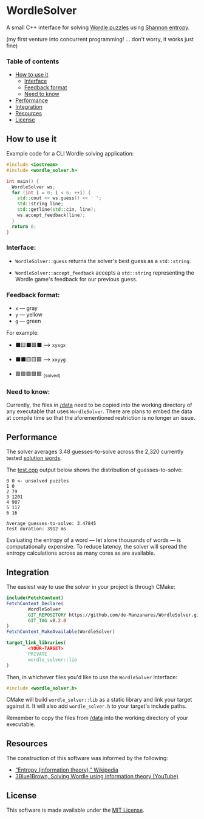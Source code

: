 # WordleSolver

A small C++ interface for solving
[Wordle puzzles](https://www.nytimes.com/games/wordle/index.html)
using
[Shannon entropy](https://en.wikipedia.org/wiki/Entropy_(information_theory)).

(my first venture into concurrent programming! ...
don't worry, it works just fine)

### Table of contents

- [How to use it](#how-to-use-it)
    - [Interface](#interface)
    - [Feedback format](#feedback-format)
    - [Need to know](#need-to-know)
- [Performance](#performance)
- [Integration](#integration)
- [Resources](#resources)
- [License](#license)

## How to use it

Example code for a CLI Wordle solving application:

```c++
#include <iostream>
#include <wordle_solver.h>

int main() {
  WordleSolver ws;
  for (int i = 0; i < 6; ++i) {
    std::cout << ws.guess() << ' ';
    std::string line;
    std::getline(std::cin, line);
    ws.accept_feedback(line);
  }
  return 0;
}
```

### Interface:

- `WordleSolver::guess` returns the solver's best guess as a `std::string`.

- `WordleSolver::accept_feedback` accepts a
  `std::string` representing the Wordle game's feedback for our previous guess.

### Feedback format:

- `x` &mdash; gray
- `y` &mdash; yellow
- `g` &mdash; green

For example:

- :black_large_square::yellow_square::black_large_square::green_square::black_large_square: &mdash;>
  `xyxgx`

- :black_large_square::black_large_square::yellow_square::yellow_square::green_square: &mdash;>
  `xxyyg`

- :green_square::green_square::green_square::green_square::green_square: <sub>(solved)</sub>

### Need to know:

Currently, the files in [/data](./data) need to be copied into the working
directory of any executable that uses `WordleSolver`.
There are plans to embed the data at compile time so that the aforementioned
restriction is no longer an issue.

## Performance

The solver averages 3.48 guesses-to-solve across the 2,320 currently tested
[solution words](./data/all_solutions.txt).

The [test.cpp](./test/test.cpp) output below shows the distribution of guesses-to-solve:

```text
0 0 <- unsolved puzzles
1 0
2 79
3 1201
4 907
5 117
6 16

Average guesses-to-solve: 3.47845
Test duration: 3912 ms
```

Evaluating the entropy of a word &mdash; let alone thousands of words &mdash; is computationally expensive.
To reduce latency, the solver will spread the entropy calculations across as many cores as are available.

## Integration

The easiest way to use the solver in your project is through CMake:

```cmake
include(FetchContent)
FetchContent_Declare(
        WordleSolver
        GIT_REPOSITORY https://github.com/de-Manzanares/WordleSolver.git
        GIT_TAG v0.2.0
)
FetchContent_MakeAvailable(WordleSolver)

target_link_libraries(
        <YOUR-TARGET>
        PRIVATE
        wordle_solver::lib
)
```

Then, in whichever files you'd like to use the `WordleSolver` interface:

```c++
#include <wordle_solver.h>
```

CMake will build
`wordle_solver::lib`
as a static library and link your target against it.
It will also add `wordle_solver.h` to your target's include paths.

Remember to copy the files from [/data](./data) into the working directory of your executable.

## Resources

The construction of this software was informed by the following:

- [“Entropy (information theory),” Wikipedia](https://en.wikipedia.org/w/index.php?title=Entropy_(information_theory)&oldid=1286902971)
- [3Blue1Brown, Solving Wordle using information theory (YouTube)](https://www.youtube.com/watch?v=v68zYyaEmEA)

## License

This software is made available under the [MIT License](./LICENSE.md). 
